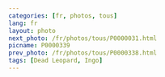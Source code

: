 ```yaml
---
categories: [fr, photos, tous]
lang: fr
layout: photo
next_photo: /fr/photos/tous/P0000031.html
picname: P0000339
prev_photo: /fr/photos/tous/P0000338.html
tags: [Dead Leopard, Ingo]
---
```

